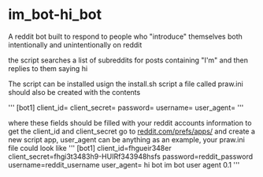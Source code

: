 im_bot-hi_bot
=========
A reddit bot built to respond to people who "introduce" themselves both intentionally and unintentionally on reddit

the script searches a list of subreddits for posts containing "I'm" and then replies to them saying hi

The script can be installed usign the install.sh script
a file called praw.ini should also be created with the contents

'''
[bot1]
client_id=
client_secret=
password=
username=
user_agent=
'''

where these fields should be filled with your reddit accounts information
to get the client_id and client_secret go to [reddit.com/prefs/apps/](https://www.reddit.com/prefs/apps/)
and create a new script app, user_agent can be anything
as an example, your praw.ini file could look like
'''
[bot1]
client_id=fhgueir348er
client_secret=fhgi3t3483h9-HUIRf343948hsfs
password=reddit_password
username=reddit_username
user_agent= hi bot im bot user agent 0.1
'''